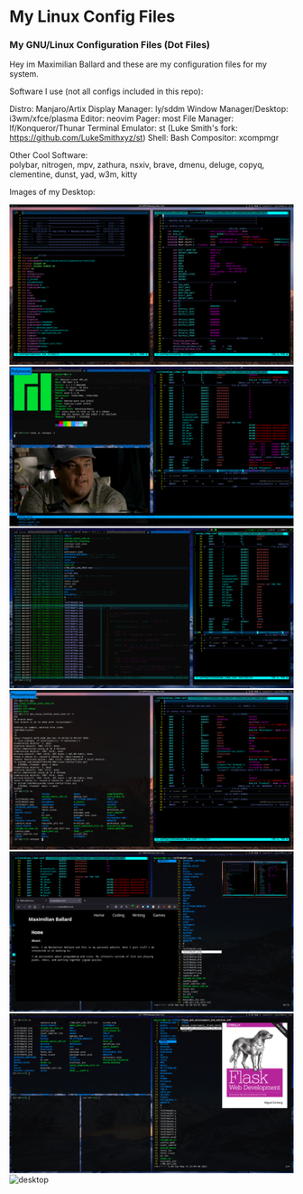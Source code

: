 # My Linux Config Files

### My GNU/Linux Configuration Files (Dot Files) 

Hey im Maximilian Ballard and these are my configuration files for my system.

Software I use (not all configs included in this repo):

Distro:                     Manjaro/Artix
Display Manager:            ly/sddm
Window Manager/Desktop:     i3wm/xfce/plasma
Editor:                     neovim
Pager:                      most
File Manager:               lf/Konqueror/Thunar
Terminal Emulator:          st (Luke Smith's fork: https://github.com/LukeSmithxyz/st)
Shell:                      Bash
Compositor:                 xcompmgr

Other Cool Software:                      
    polybar, nitrogen, mpv, zathura, nsxiv, brave, dmenu, deluge, copyq, clementine, dunst, yad, w3m, kitty

Images of my Desktop:

<img src="images/02.png" alt="desktop">
<img src="images/03.png" alt="desktop">
<img src="images/04.png" alt="desktop">
<img src="images/05.png" alt="desktop">
<img src="images/06.png" alt="desktop">
<img src="images/07.png" alt="desktop">
<img src="images/08.png" alt="desktop">

